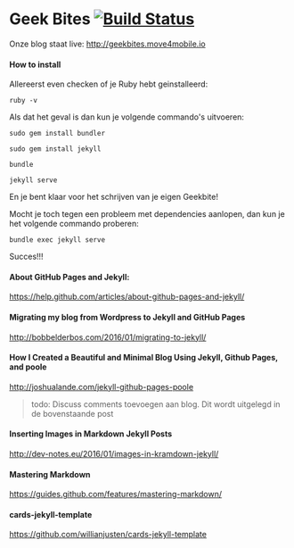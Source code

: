 # Geek Bites [![Build Status](https://travis-ci.org/move4mobile/geekbites.svg?branch=develop)](https://travis-ci.org/move4mobile/geekbites)

Onze blog staat live: http://geekbites.move4mobile.io

#### How to install
Allereerst even checken of je Ruby hebt geinstalleerd:

`ruby -v`

Als dat het geval is dan kun je volgende commando's uitvoeren:

`sudo gem install bundler`

`sudo gem install jekyll`

`bundle`

`jekyll serve`

En je bent klaar voor het schrijven van je eigen Geekbite!

Mocht je toch tegen een probleem met dependencies aanlopen, dan kun je het volgende commando proberen:

`bundle exec jekyll serve`

Succes!!!

#### About GitHub Pages and Jekyll:
https://help.github.com/articles/about-github-pages-and-jekyll/

#### Migrating my blog from Wordpress to Jekyll and GitHub Pages
http://bobbelderbos.com/2016/01/migrating-to-jekyll/

#### How I Created a Beautiful and Minimal Blog Using Jekyll, Github Pages, and poole
http://joshualande.com/jekyll-github-pages-poole

> todo: Discuss comments toevoegen aan blog. Dit wordt uitgelegd in de bovenstaande post

#### Inserting Images in Markdown Jekyll Posts
http://dev-notes.eu/2016/01/images-in-kramdown-jekyll/

#### Mastering Markdown
https://guides.github.com/features/mastering-markdown/

#### cards-jekyll-template
https://github.com/willianjusten/cards-jekyll-template
